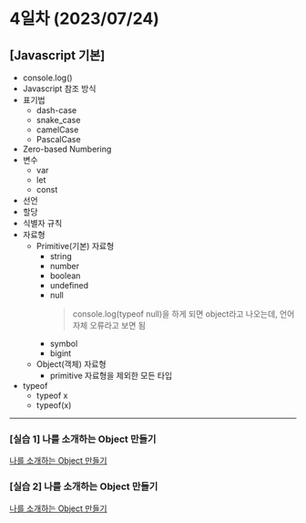 # 4일차 (2023/07/24)

## [Javascript 기본]

- console.log()
- Javascript 참조 방식
- 표기법
  - dash-case
  - snake_case
  - camelCase
  - PascalCase
- Zero-based Numbering
- 변수
  - var
  - let
  - const
- 선언
- 할당
- 식별자 규칙
- 자료형
  - Primitive(기본) 자료형
    - string
    - number
    - boolean
    - undefined
    - null<br>
      > console.log(typeof null)을 하게 되면 object라고 나오는데, 언어 자체 오류라고 보면 됨
    - symbol
    - bigint
  - Object(객체) 자료형
    - primitive 자료형을 제외한 모든 타입
- typeof
  - typeof x
  - typeof(x)

---

### \[실습 1] 나를 소개하는 Object 만들기

[나를 소개하는 Object 만들기](../04.javascript/js/training1_object.js)

### \[실습 2] 나를 소개하는 Object 만들기

[나를 소개하는 Object 만들기](../04.javascript/js/training1_object.js)
